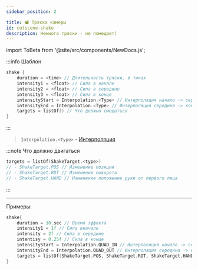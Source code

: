 ```yaml
---
sidebar_position: 2

title: 📽️ Тряска камеры
id: cutscene-shake
description: Немного тряски - не помещает)
---
```


import ToBeta from '@site/src/components/NewDocs.js';

<ToBeta url='welcome' />

:::info Шаблон
```kts
shake {
    duration = <time> // Длительность тряски, в тиках
    intensity1 = <float> // Сила в начале
    intensity2 = <float> // Сила в середине
    intensity3 = <float> // Сила в конце
    intensityStart = Interpolation.<Type> // Интерполяция начало -> середина
    intensityEnd = Interpolation.<Type> // Интерполяция середина -> конец
    targets = listOf() // Что должно смещаться
}
```
:::

> `Interpolation.<Type>` - [Интерполяция](../9-Tools/interpolations)

:::note Что должно двигаться
```kts
targets = listOf(ShakeTarget.<type>)
// - ShakeTarget.POS // Изменение позиции
// - ShakeTarget.ROT // Изменение поворота
// - ShakeTarget.HAND // Изменение положение руки от первого лица
```
:::

---

Примеры:
```kts
shake{
    duration = 10.sec // Время эффекта
    intensity1 = 1f // Сила вначале
    intensity = 2f // Сила в середине
    intentisy = 0.25f // Сила в конце
    intensityStart = Interpolation.QUAD_IN // Интерполяция начало -> середина
    intensityEnd = Interpolation.QUAD_OUT // Интерполяция середина -> конец
    targets = listOf(ShakeTarget.POS, ShakeTarget.ROT, ShakeTarget.HAND) // На что влияет тряска
}
```